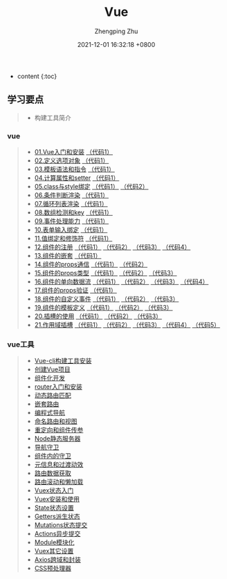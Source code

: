 ﻿---
layout: post
title:  "Vue"
date:   2021-12-01 16:32:18 +0800
categories: vue
tags: vue
author: Zhengping Zhu
---

* content
{:toc}

## 学习要点

>* 构建工具简介





















### vue

>* [01.Vue入门和安装](http://121.37.9.227/Vue2.x核心篇讲义笔记/讲义/01.Vue入门和安装.pdf)        	[（代码1）](http://121.37.9.227/Vue2.x核心篇讲义笔记/代码/01/01.html)          
>* [02.定义选项对象](http://121.37.9.227/Vue2.x核心篇讲义笔记/讲义/02.定义选项对象.pdf)				[（代码1）](http://121.37.9.227/Vue2.x核心篇讲义笔记/代码/02/02.html)
>* [03.模板语法和指令](http://121.37.9.227/Vue2.x核心篇讲义笔记/讲义/03.模板语法和指令.pdf)			[（代码1）](http://121.37.9.227/Vue2.x核心篇讲义笔记/代码/03/03.html)
>* [04.计算属性和setter](http://121.37.9.227/Vue2.x核心篇讲义笔记/讲义/04.计算属性和setter.pdf)		[（代码1）](http://121.37.9.227/Vue2.x核心篇讲义笔记/代码/04/04.html)
>* [05.class与style绑定](http://121.37.9.227/Vue2.x核心篇讲义笔记/讲义/05.class与style绑定.pdf)		[（代码1）](http://121.37.9.227/Vue2.x核心篇讲义笔记/代码/05/05.html)   [（代码2）](http://121.37.9.227/Vue2.x核心篇讲义笔记/代码/05/05-2.html)
>* [06.条件判断渲染](http://121.37.9.227/Vue2.x核心篇讲义笔记/讲义/06.条件判断渲染.pdf)				[（代码1）](http://121.37.9.227/Vue2.x核心篇讲义笔记/代码/06/06.html)
>* [07.循环列表渲染](http://121.37.9.227/Vue2.x核心篇讲义笔记/讲义/07.循环列表渲染.pdf)				[（代码1）](http://121.37.9.227/Vue2.x核心篇讲义笔记/代码/07/07.html)
>* [08.数组检测和key](http://121.37.9.227/Vue2.x核心篇讲义笔记/讲义/08.数组检测和key.pdf)			[（代码1）](http://121.37.9.227/Vue2.x核心篇讲义笔记/代码/08/08.html)
>* [09.事件处理能力](http://121.37.9.227/Vue2.x核心篇讲义笔记/讲义/09.事件处理能力.pdf)				[（代码1）](http://121.37.9.227/Vue2.x核心篇讲义笔记/代码/09/09.html)
>* [10.表单输入绑定](http://121.37.9.227/Vue2.x核心篇讲义笔记/讲义/10.表单输入绑定.pdf)				[（代码1）](http://121.37.9.227/Vue2.x核心篇讲义笔记/代码/10/10.html)
>* [11.值绑定和修饰符](http://121.37.9.227/Vue2.x核心篇讲义笔记/讲义/11.值绑定和修饰符.pdf)			[（代码1）](http://121.37.9.227/Vue2.x核心篇讲义笔记/代码/11/11.html)
>* [12.组件的注册](http://121.37.9.227/Vue2.x核心篇讲义笔记/讲义/12.组件的注册.pdf)					[（代码1）](http://121.37.9.227/Vue2.x核心篇讲义笔记/代码/12/12.html)   [（代码2）](http://121.37.9.227/Vue2.x核心篇讲义笔记/代码/12/12-2.html)   [（代码3）](http://121.37.9.227/Vue2.x核心篇讲义笔记/代码/12/12-3.html)   [（代码4）](http://121.37.9.227/Vue2.x核心篇讲义笔记/代码/12/12-4.html)
>* [13.组件的嵌套](http://121.37.9.227/Vue2.x核心篇讲义笔记/讲义/13.组件的嵌套.pdf)					[（代码1）](http://121.37.9.227/Vue2.x核心篇讲义笔记/代码/13/13.html)   
>* [14.组件的props通信](http://121.37.9.227/Vue2.x核心篇讲义笔记/讲义/14.组件的props通信.pdf)		[（代码1）](http://121.37.9.227/Vue2.x核心篇讲义笔记/代码/14/14.html)   [（代码2）](http://121.37.9.227/Vue2.x核心篇讲义笔记/代码/14/14-2.html)
>* [15.组件的props类型](http://121.37.9.227/Vue2.x核心篇讲义笔记/讲义/15.组件的props类型.pdf)		[（代码1）](http://121.37.9.227/Vue2.x核心篇讲义笔记/代码/15/15.html)	[（代码2）](http://121.37.9.227/Vue2.x核心篇讲义笔记/代码/15/15-2.html)   [（代码3）](http://121.37.9.227/Vue2.x核心篇讲义笔记/代码/15/15-3.html)
>* [16.组件的单向数据流](http://121.37.9.227/Vue2.x核心篇讲义笔记/讲义/16.组件的单向数据流.pdf)		[（代码1）](http://121.37.9.227/Vue2.x核心篇讲义笔记/代码/16/16.html)	[（代码2）](http://121.37.9.227/Vue2.x核心篇讲义笔记/代码/16/16-2.html)   [（代码3）](http://121.37.9.227/Vue2.x核心篇讲义笔记/代码/16/16-3.html)   [（代码4）](http://121.37.9.227/Vue2.x核心篇讲义笔记/代码/16/16-4.html) 
>* [17.组件的props验证](http://121.37.9.227/Vue2.x核心篇讲义笔记/讲义/17.组件的props验证.pdf)		[（代码1）](http://121.37.9.227/Vue2.x核心篇讲义笔记/代码/17/17.html)
>* [18.组件的自定义事件](http://121.37.9.227/Vue2.x核心篇讲义笔记/讲义/18.组件的自定义事件.pdf)		[（代码1）](http://121.37.9.227/Vue2.x核心篇讲义笔记/代码/18/18.html)	[（代码2）](http://121.37.9.227/Vue2.x核心篇讲义笔记/代码/18/18-2.html)   [（代码3）](http://121.37.9.227/Vue2.x核心篇讲义笔记/代码/18/18-3.html)
>* [19.组件的模板定义](http://121.37.9.227/Vue2.x核心篇讲义笔记/讲义/19.组件的模板定义.pdf)			[（代码1）](http://121.37.9.227/Vue2.x核心篇讲义笔记/代码/19/19.html)   [（代码2）](http://121.37.9.227/Vue2.x核心篇讲义笔记/代码/19/19-2.html)   [（代码3）](http://121.37.9.227/Vue2.x核心篇讲义笔记/代码/19/19-3.html)
>* [20.插槽的使用](http://121.37.9.227/Vue2.x核心篇讲义笔记/讲义/20.插槽的使用.pdf)					[（代码1）](http://121.37.9.227/Vue2.x核心篇讲义笔记/代码/20/20.html)	[（代码2）](http://121.37.9.227/Vue2.x核心篇讲义笔记/代码/20/20-2.html)   [（代码3）](http://121.37.9.227/Vue2.x核心篇讲义笔记/代码/20/20-3.html)
>* [21.作用域插槽](http://121.37.9.227/Vue2.x核心篇讲义笔记/讲义/21.作用域插槽.pdf)					[（代码1）](http://121.37.9.227/Vue2.x核心篇讲义笔记/代码/21/21.html)	[（代码2）](http://121.37.9.227/Vue2.x核心篇讲义笔记/代码/21/21-2.html)   [（代码3）](http://121.37.9.227/Vue2.x核心篇讲义笔记/代码/21/21-3.html)   [（代码4）](http://121.37.9.227/Vue2.x核心篇讲义笔记/代码/21/21-4.html)   [（代码5）](http://121.37.9.227/Vue2.x核心篇讲义笔记/代码/21/21-5.html)
																											
### vue工具

>* [Vue-cli构建工具安装](http://121.37.9.227/Vue.js工具篇讲义笔记/讲义/01.Vue-cli构建工具安装.pdf)  
>* [创建Vue项目](http://121.37.9.227/Vue.js工具篇讲义笔记/讲义/02.创建Vue项目.pdf)
>* [组件化开发](http://121.37.9.227/Vue.js工具篇讲义笔记/讲义/03.组件化开发.pdf)
>* [router入门和安装](http://121.37.9.227/Vue.js工具篇讲义笔记/讲义/04.router入门和安装.pdf)
>* [动态路由匹配](http://121.37.9.227/Vue.js工具篇讲义笔记/讲义/05.动态路由匹配.pdf)
>* [嵌套路由](http://121.37.9.227/Vue.js工具篇讲义笔记/讲义/06.嵌套路由.pdf)
>* [编程式导航](http://121.37.9.227/Vue.js工具篇讲义笔记/讲义/07.编程式导航.pdf)
>* [命名路由和视图](http://121.37.9.227/Vue.js工具篇讲义笔记/讲义/08.命名路由和视图.pdf)
>* [重定向和组件传参](http://121.37.9.227/Vue.js工具篇讲义笔记/讲义/09.重定向和组件传参.pdf)
>* [Node静态服务器](http://121.37.9.227/Vue.js工具篇讲义笔记/讲义/10.Node静态服务器.pdf)
>* [导航守卫](http://121.37.9.227/Vue.js工具篇讲义笔记/讲义/11.导航守卫.pdf)
>* [组件内的守卫](http://121.37.9.227/Vue.js工具篇讲义笔记/讲义/12.组件内的守卫.pdf)
>* [元信息和过渡动效](http://121.37.9.227/Vue.js工具篇讲义笔记/讲义/13.元信息和过渡动效.pdf)
>* [路由数据获取](http://121.37.9.227/Vue.js工具篇讲义笔记/讲义/14.路由数据获取.pdf)
>* [路由滚动和懒加载](http://121.37.9.227/Vue.js工具篇讲义笔记/讲义/15.路由滚动和懒加载.pdf)
>* [Vuex状态入门](http://121.37.9.227/Vue.js工具篇讲义笔记/讲义/16.Vuex状态入门.pdf)
>* [Vuex安装和使用](http://121.37.9.227/Vue.js工具篇讲义笔记/讲义/17.Vuex安装和使用.pdf)
>* [State状态设置](http://121.37.9.227/Vue.js工具篇讲义笔记/讲义/18.State状态设置.pdf)
>* [Getters派生状态](http://121.37.9.227/Vue.js工具篇讲义笔记/讲义/19.Getters派生状态.pdf)
>* [Mutations状态提交](http://121.37.9.227/Vue.js工具篇讲义笔记/讲义/20.Mutations状态提交.pdf)
>* [Actions异步提交](http://121.37.9.227/Vue.js工具篇讲义笔记/讲义/21.Actions异步提交.pdf)
>* [Module模块化](http://121.37.9.227/Vue.js工具篇讲义笔记/讲义/22.Module模块化.pdf)
>* [Vuex其它设置](http://121.37.9.227/Vue.js工具篇讲义笔记/讲义/23.Vuex其它设置.pdf)
>* [Axios跨域和封装](http://121.37.9.227/Vue.js工具篇讲义笔记/讲义/24.Axios跨域和封装.pdf)
>* [CSS预处理器](http://121.37.9.227/Vue.js工具篇讲义笔记/讲义/25.CSS预处理器.pdf)

